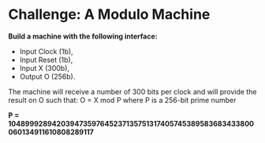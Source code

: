 # Challenge: A Modulo Machine

**Build a machine with the following interface:**
- Input Clock (1b),
- Input Reset (1b),
- Input X (300b),
- Output O (256b).

The machine will receive a number of 300 bits per clock and will provide the result on O such that: O = X mod P where P is a 256-bit prime number

**P = 104899928942039473597645237135751317405745389583683433800060134911610808289117**